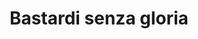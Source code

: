 ---
layout: post
title: Bastardi senza gloria
director: Quentin Tarantino
year: 2009
cover: https://images.mubicdn.net/images/film/1658/cache-35047-1562796046/image-w1280.jpg
imdb250: true
---